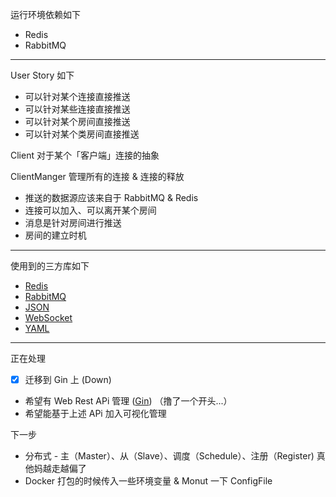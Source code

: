运行环境依赖如下

* Redis
* RabbitMQ

---
User Story 如下

*  可以针对某个连接直接推送
*  可以针对某些连接直接推送
*  可以针对某个房间直接推送
*  可以针对某个类房间直接推送

Client 对于某个「客户端」连接的抽象

ClientManger 管理所有的连接 & 连接的释放
* 推送的数据源应该来自于 RabbitMQ & Redis
* 连接可以加入、可以离开某个房间
* 消息是针对房间进行推送
* 房间的建立时机

---


使用到的三方库如下

* [Redis](https://github.com/go-redis/redis)
* [RabbitMQ](https://github.com/streadway/amqp)
* [JSON](https://github.com/tidwall/gjson)
* [WebSocket](https://github.com/gorilla/websocket)
* [YAML](https://github.com/go-yaml/yaml)

----

正在处理

* [x] 迁移到 Gin 上 (Down)
* 希望有 Web Rest APi 管理 ([Gin](https://github.com/gin-gonic/gin)) （撸了一个开头...）
* 希望能基于上述 APi 加入可视化管理

下一步

* 分布式 - 主（Master）、从（Slave）、调度（Schedule）、注册（Register) 真他妈越走越偏了
* Docker 打包的时候传入一些环境变量 & Monut 一下 ConfigFile